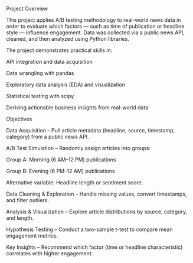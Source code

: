 Project Overview


This project applies A/B testing methodology to real-world news data in order to evaluate which factors — such as time of publication or headline style — influence engagement. Data was collected via a public news API, cleaned, and then analyzed using Python libraries.


The project demonstrates practical skills in:

API integration and data acquisition

Data wrangling with pandas

Exploratory data analysis (EDA) and visualization

Statistical testing with scipy

Deriving actionable business insights from real-world data


Objectives

Data Acquisition – Pull article metadata (headline, source, timestamp, category) from a public news API.


A/B Test Simulation – Randomly assign articles into groups:

Group A: Morning (6 AM–12 PM) publications

Group B: Evening (6 PM–12 AM) publications

Alternative variable: Headline length or sentiment score.


Data Cleaning & Exploration – Handle missing values, convert timestamps, and filter outliers.


Analysis & Visualization – Explore article distributions by source, category, and length.


Hypothesis Testing – Conduct a two-sample t-test to compare mean engagement metrics.


Key Insights – Recommend which factor (time or headline characteristic) correlates with higher engagement.

